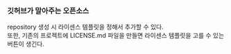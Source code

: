 ### 깃허브가 말아주는 오픈소스
repository 생성 시 라이센스 템플릿을 정해서 추가할 수 있다.  
또한, 기존의 프로젝트에 LICENSE.md 파일을 만들면 라이센스 템플릿을 고를 수 있는 버튼이 생긴다.  

